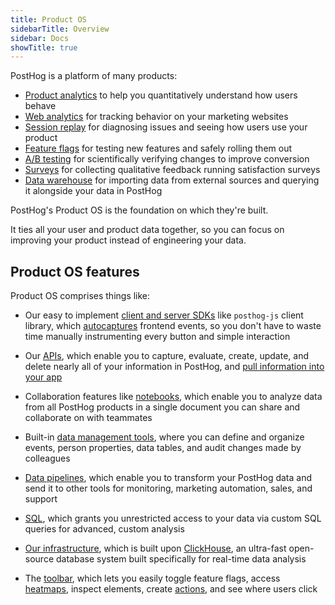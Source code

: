 ```yaml
---
title: Product OS
sidebarTitle: Overview
sidebar: Docs
showTitle: true
---
```


PostHog is a platform of many products:

- [Product analytics](/docs/product-analytics) to help you quantitatively understand how users behave
- [Web analytics](/docs/web-analytics) for tracking behavior on your marketing websites
- [Session replay](/docs/session-replay) for diagnosing issues and seeing how users use your product
- [Feature flags](/docs/feature-flags) for testing new features and safely rolling them out
- [A/B testing](/docs/experiments) for scientifically verifying changes to improve conversion
- [Surveys](/docs/surveys) for collecting qualitative feedback running satisfaction surveys
- [Data warehouse](/docs/data-warehouse) for importing data from external sources and querying it alongside your data in PostHog

PostHog's Product OS is the foundation on which they're built. 

It ties all your user and product data together, so you can focus on improving your product instead of engineering your data.

## Product OS features

Product OS comprises things like:

- Our easy to implement [client and server SDKs](/docs/getting-started/install?tab=sdks) like `posthog-js` client library, which [autocaptures](/docs/product-analytics/autocapture) frontend events, so you don't have to waste time manually instrumenting every button and simple interaction

- Our [APIs](/docs/api), which enable you to capture, evaluate, create, update, and delete nearly all of your information in PostHog, and [pull information into your app](/tutorials/embedded-analytics)

- Collaboration features like [notebooks](/docs/notebooks), which enable you to analyze data from all PostHog products in a single document you can share and collaborate on with teammates

- Built-in [data management tools](/docs/data), where you can define and organize events, person properties, data tables, and audit changes made by colleagues

- [Data pipelines](/docs/cdp), which enable you to transform your PostHog data and send it to other tools for monitoring, marketing automation, sales, and support

- [SQL](/docs/sql), which grants you unrestricted access to your data via custom SQL queries for advanced, custom analysis

- [Our infrastructure](/docs/how-posthog-works), which is built upon [ClickHouse](/handbook/engineering/clickhouse), an ultra-fast open-source database system built specifically for real-time data analysis

- The [toolbar](/docs/toolbar), which lets you easily toggle feature flags, access [heatmaps](/docs/toolbar/heatmaps), inspect elements, create [actions](/docs/data/actions), and see where users click